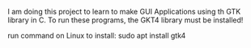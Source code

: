 I am doing this project to learn to make GUI Applications using th GTK library in C.
To run these programs, the GKT4 library must be installed! 
<body>
run command on Linux to install: sudo apt install gtk4 
</body>
